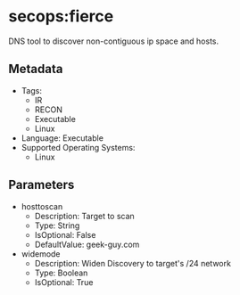 <!-- region Generated -->
# secops:fierce

DNS tool to discover non-contiguous ip space and hosts.

## Metadata

- Tags:
  - IR
  - RECON
  - Executable
  - Linux
- Language: Executable
- Supported Operating Systems:
  - Linux

## Parameters

- hosttoscan
  - Description: Target to scan
  - Type: String
  - IsOptional: False
  - DefaultValue: geek-guy.com
- widemode
  - Description: Widen Discovery to target's /24 network
  - Type: Boolean
  - IsOptional: True
<!-- endregion -->
